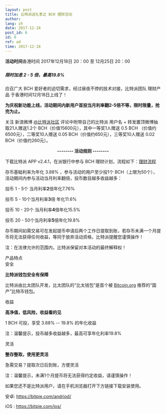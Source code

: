```yaml
---
layout: post
title: 比特派送礼季之 BCH 理财活动
author: 
lang: zh
data: 2017-12-18
post_id: 6
id: 6
ref: ad
time: 2017-12-18
---
```


<div class="content-bch">
<p class="content-bch-h"><strong>活动时间</strong>香港时间  2017年12月18日 20：00 至 12月25日 20：00</p>

<h5 style="display:inline-block;text-align:center;margin:10px auto"><span class="bch_ads" style="background:url('/img/bch_ad.png') no-repeat;display:block;background-size:100% 100%;float:left"></span><span class="h5-bch-span">限时加息 2 - 5 倍，最高19.8%</span>
<div style="clear:both"></div>
</h5>




<p class="content-bch-p">应召广大 BCH 爱好者的迫切需求，经过昼夜不停的技术对接，比特派团队 理财产品 于香港时间12月18日上线了！</p>


<p class="content-bch-p"><strong>为庆祝新功能上线，活动期间内新用户首投当月利率翻2-5倍不等，限时限量，抢完为止。</strong></p>


<p class="content-bch-p">关注 新浪微博 <a href="https://weibo.com/bitpiewallet" target="_blank">@比特派社区</a>  评论中附带自己的比特派 用户名  + 转发置顶微博抽取21人赠送1.2个 BCH（价值15600元），其中一等奖1人赠送 0.5 BCH （价值约6500元），二等奖10人赠送 0.05 BCH（价值约650元），三等奖10人赠送 0.02 BCH（价值约260元）。</p>


<p class="content-bch-p" style="text-align:center"><strong>-------- 活动规则 --------</strong></p>

<p class="content-bch-p">下载比特派 APP v2.4.1，在派银行中参与 BCH 理财计划，流程如下：<a href="http://docs.bitpie.com/zh_CN/latest/financialPlan/index.html" target="_blank">理财流程</a></p>
<p class="content-bch-p">存币基础利率为年化 3.88% ，参与活动的用户至少投1个 BCH（上限为50个），活动期间内参与活动当月利率翻倍，投币数目越多收益越多：</p>
<p class="list-p"><span class="list-span-header"></span><span class="list-span-in">投币 1 - 5个</span>   <span class="list-span-mar">当月利率<strong>2</strong>倍</span><span class="list-span-r">年化7.76%</span><div style="clear:both"></div></p>
 <p class="list-p"><span class="list-span-header second"></span><span class="list-span-in">投币 5 - 10个</span><span class="list-span-mar">当月利率<strong>3</strong>倍</span><span class="list-span-r"> 年化11.6%</span><div style="clear:both"></div></p>
 <p class="list-p"><span class="list-span-header three"></span><span class="list-span-in">投币 10 - 20个</span> <span class="list-span-mar">当月利率<strong>4</strong>倍</span><span class="list-span-r">年化15.5%</span><div style="clear:both"></div></p>
<p  class="list-p"><span class="list-span-header four"></span><span class="list-span-in">投币 20 - 50个</span><span class="list-span-mar">当月利率<strong>5</strong>倍</span><span class="list-span-r">年化19.8%</span><div style="clear:both"></div></p>
    

<p class="content-bch-p">存币期间如需交易可在发起提币申请后两个工作日提取到账，若存币未满一个月提币将无法获得任何收益，等同于放弃活动资格，比特派提醒您谨慎操作！</p>





<p class="content-bch-info">注：在法律允许的范围内，比特派保留对本活动的最终解释权！</p>


<div class="box_1">
<div class="div_h5"><span>产品特点</span></div>
<div class="t1">
<div class="div_safe">
安全
</div>
<div class="safe_info">
<p class="safe_info_p"><strong>比特派钱包安全有保障</strong></p>
<p>比特派由比太团队开发，比太团队的“比太钱包”是首个被 <a href="https://bitcoin.org/en/wallets/desktop/windows/bither/" target="_blank">Bitcoin.org</a> 推荐的“国产”比特币钱包。</p>

</div>
</div>


<div class="t1">
<div class="div_safe">
收益
</div>
<div class="safe_info">
<p class="safe_info_p"> <strong>高净值，低风险，收益看的见</strong></p>
<p>1 BCH 可投，享受 3.88% -- 19.8% 的年化收益</p>
<p><span>注：温馨提示，投币越多收益越多，最高可享年化利率19.8%</span></p>
</div>
</div>


<div class="t1 end">
<div class="div_safe">
灵活
</div>
<div class="safe_info">
<p class="safe_info_p"> <strong>整存整取，使用更灵活</strong></p>
<p>急需交易？提取次日后到账，方便灵活</p>
<p><span>注：温馨提示，未满1个月提币将无法获得约定收益，请谨慎操作！</span></p>
</div>
</div>

</div>

<p class="content-bch-p">如果您还不是比特派用户，请在手机浏览器打开下方链接下载安装使用。</p>

<p class="content-bch-p bch-download">安卓: <a class="link_app android" href="https://bitpie.com/android/" target="_blank">https://bitpie.com/andriod/</a><br/>

iOS : <a class="link_app ios" href="https://bitpie.com/ios/" target="_blank">https://bitpie.com/ios/</a>
</p>
</div>










